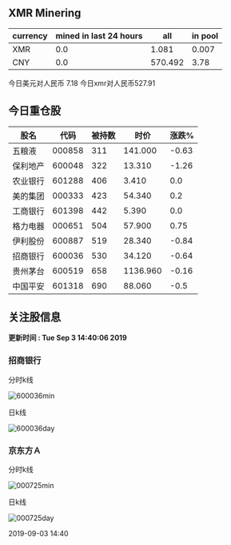 ## XMR Minering

|currency|mined in last 24 hours|all|in pool|
|---|---|---|---|
|XMR|0.0|1.081|0.007|
|CNY|0.0|570.492|3.78|

今日美元对人民币 7.18	今日xmr对人民币527.91


## 今日重仓股 

|股名|代码|被持数|时价|涨跌%|
|---|---|---|---|---|
|五粮液|000858|311|141.000|-0.63|
|保利地产|600048|322|13.310|-1.26|
|农业银行|601288|406|3.410|0.0|
|美的集团|000333|423|54.340|0.2|
|工商银行|601398|442|5.390|0.0|
|格力电器|000651|504|57.900|0.75|
|伊利股份|600887|519|28.340|-0.84|
|招商银行|600036|530|34.120|-0.64|
|贵州茅台|600519|658|1136.960|-0.16|
|中国平安|601318|690|88.060|-0.5|

## 关注股信息
**更新时间 : Tue Sep  3 14:40:06 2019**
### 招商银行 
分时k线

![600036min](http://image.sinajs.cn/newchart/min/n/sh600036.gif)

日k线

![600036day](http://image.sinajs.cn/newchart/daily/n/sh600036.gif)

### 京东方Ａ 
分时k线

![000725min](http://image.sinajs.cn/newchart/min/n/sz000725.gif)

日k线

![000725day](http://image.sinajs.cn/newchart/daily/n/sz000725.gif)

2019-09-03 14:40